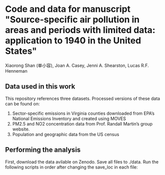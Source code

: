 # Code and data for manuscript "Source-specific air pollution in areas and periods with limited data: application to 1940 in the United States"

Xiaorong Shan (单小容), Joan A. Casey, Jenni A. Shearston, Lucas R.F. Henneman

## Data used in this work

This repository references three datasets. Processed versions of these data can be found on:

1. Sector-specific emissions in Virginia counties downloaded from EPA’s National Emissions Inventory and created using MOVES
2. PM2.5 and NO2 concentration data from Prof. Randall Martin’s group website.
3. Population and geographic data from the US census

## Performing the analysis

First, download the data avilable on Zenodo. Save all files to ./data. Run the following scripts in order after changing the save_loc in each file:
